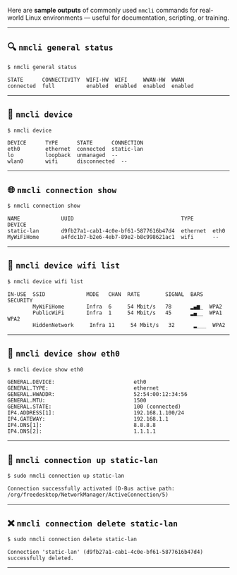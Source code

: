 Here are **sample outputs** of commonly used `nmcli` commands for real-world Linux environments — useful for documentation, scripting, or training.

---

## 🔍 `nmcli general status`

```bash
$ nmcli general status
```

```text
STATE      CONNECTIVITY  WIFI-HW  WIFI     WWAN-HW  WWAN
connected  full          enabled  enabled  enabled  enabled
```

---

## 📡 `nmcli device`

```bash
$ nmcli device
```

```text
DEVICE      TYPE      STATE      CONNECTION         
eth0        ethernet  connected  static-lan         
lo          loopback  unmanaged  --                 
wlan0       wifi      disconnected  --              
```

---

## 🌐 `nmcli connection show`

```bash
$ nmcli connection show
```

```text
NAME             UUID                                  TYPE      DEVICE 
static-lan       d9fb27a1-cab1-4c0e-bf61-5877616b47d4  ethernet  eth0   
MyWiFiHome       a4fdc1b7-b2e6-4eb7-89e2-b8c998621ac1  wifi      --     
```

---

## 📶 `nmcli device wifi list`

```bash
$ nmcli device wifi list
```

```text
IN-USE  SSID             MODE   CHAN  RATE        SIGNAL  BARS  SECURITY  
        MyWiFiHome       Infra  6     54 Mbit/s   78      ▂▄▆_  WPA2      
        PublicWiFi       Infra  1     54 Mbit/s   45      ▂▄__  WPA1 WPA2 
        HiddenNetwork     Infra 11     54 Mbit/s   32      ▂___  WPA2      
```

---

## 🧾 `nmcli device show eth0`

```bash
$ nmcli device show eth0
```

```text
GENERAL.DEVICE:                         eth0
GENERAL.TYPE:                           ethernet
GENERAL.HWADDR:                         52:54:00:12:34:56
GENERAL.MTU:                            1500
GENERAL.STATE:                          100 (connected)
IP4.ADDRESS[1]:                         192.168.1.100/24
IP4.GATEWAY:                            192.168.1.1
IP4.DNS[1]:                             8.8.8.8
IP4.DNS[2]:                             1.1.1.1
```

---

## 🔁 `nmcli connection up static-lan`

```bash
$ sudo nmcli connection up static-lan
```

```text
Connection successfully activated (D-Bus active path: /org/freedesktop/NetworkManager/ActiveConnection/5)
```

---

## ❌ `nmcli connection delete static-lan`

```bash
$ sudo nmcli connection delete static-lan
```

```text
Connection 'static-lan' (d9fb27a1-cab1-4c0e-bf61-5877616b47d4) successfully deleted.
```

---
